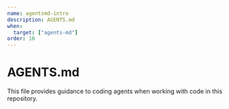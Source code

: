 ```yaml
---
name: agentsmd-intro
description: AGENTS.md
when:
  target: ["agents-md"]
order: 10
---
```

# AGENTS.md

This file provides guidance to coding agents when working with code in this repository.